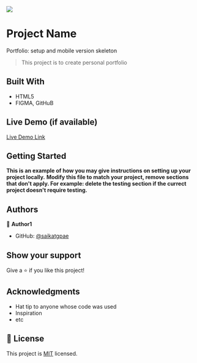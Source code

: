 ![](https://img.shields.io/badge/Microverse-blueviolet)

# Project Name
Portfolio: setup and mobile version skeleton

> This project is to create personal portfolio


## Built With

- HTML5
- FIGMA, GitHuB

## Live Demo (if available)

[Live Demo Link](https://livedemo.com)


## Getting Started

**This is an example of how you may give instructions on setting up your project locally.**
**Modify this file to match your project, remove sections that don't apply. For example: delete the testing section if the currect project doesn't require testing.**





## Authors

👤 **Author1**

- GitHub: [@saikatgpae](https://github.com/saikatgpae)


## Show your support

Give a ⭐️ if you like this project!

## Acknowledgments

- Hat tip to anyone whose code was used
- Inspiration
- etc

## 📝 License

This project is [MIT](./MIT.md) licensed.
